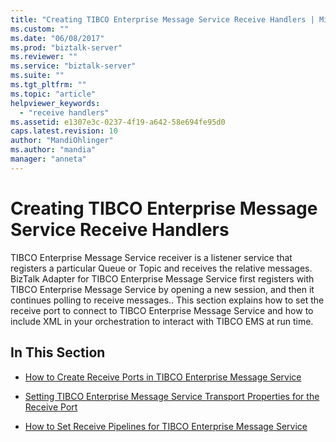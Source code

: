 ```yaml
---
title: "Creating TIBCO Enterprise Message Service Receive Handlers | Microsoft Docs"
ms.custom: ""
ms.date: "06/08/2017"
ms.prod: "biztalk-server"
ms.reviewer: ""
ms.service: "biztalk-server"
ms.suite: ""
ms.tgt_pltfrm: ""
ms.topic: "article"
helpviewer_keywords: 
  - "receive handlers"
ms.assetid: e1307e3c-0237-4f19-a642-58e694fe95d0
caps.latest.revision: 10
author: "MandiOhlinger"
ms.author: "mandia"
manager: "anneta"
---
```

# Creating TIBCO Enterprise Message Service Receive Handlers
TIBCO Enterprise Message Service receiver is a listener service that registers a particular Queue or Topic and receives the relative messages. BizTalk Adapter for TIBCO Enterprise Message Service first registers with TIBCO Enterprise Message Service by opening a new session, and then it continues polling to receive messages.. This section explains how to set the receive port to connect to TIBCO Enterprise Message Service and how to include XML in your orchestration to interact with TIBCO EMS at run time.  
  
## In This Section  
  
-   [How to Create Receive Ports in TIBCO Enterprise Message Service](../core/how-to-create-receive-ports-in-tibco-enterprise-message-service.md)  
  
-   [Setting TIBCO Enterprise Message Service Transport Properties for the Receive Port](../core/set-tibco-enterprise-message-service-transport-properties-for-the-receive-port.md)  
  
-   [How to Set Receive Pipelines for TIBCO Enterprise Message Service](../core/how-to-set-receive-pipelines-for-tibco-enterprise-message-service.md)